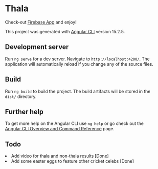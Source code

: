 # Thala
Check-out [Firebase App](https://thala-checker.web.app/) and enjoy!

This project was generated with [Angular CLI](https://github.com/angular/angular-cli) version 15.2.5.

## Development server

Run `ng serve` for a dev server. Navigate to `http://localhost:4200/`. The application will automatically reload if you change any of the source files.

## Build

Run `ng build` to build the project. The build artifacts will be stored in the `dist/` directory.

## Further help

To get more help on the Angular CLI use `ng help` or go check out the [Angular CLI Overview and Command Reference](https://angular.io/cli) page.

## Todo
<li>Add video for thala and non-thala results [Done]</li>
<li>Add some easter eggs to feature other cricket celebs [Done]</li>

